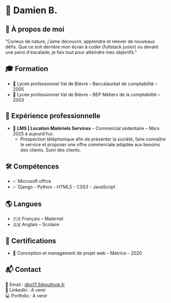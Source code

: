# 🚀 Damien B.

## 📌 À propos de moi  
"Curieux de nature, j'aime découvrir, apprendre et relever de nouveaux défis. Que ce soit derrière mon écran à coder (fullstack junior) ou devant une paroi d'escalade, je fais tout pour atteindre mes objectifs."

## 🎓 Formation  
- 📍 Lycée professionnel Val de Bièvre – Baccalauréat de comptabilité – 2005  
- 📍 Lycée professionnel Val de Bièvre – BEP Métiers de la comptabilité – 2003

## 💼 Expérience professionnelle  
- 🔹 **LMS | Location Matériels Services** – Commercial sédentaire – Mars 2025 à aujourd'hui.  
  * Prospection téléphonique afin de présenter la société, faire connaître le service et proposer une offre commerciale adaptée aux besoins des clients. Suivi des clients.

## 🛠️ Compétences  
- ✅ Microsoft office  
- ✅ Django - Python - HTML5 - CSS3 - JavaScript 

## 🌎 Langues  
- 🇫🇷 Français – Maternel
- 🇬🇧 Anglais – Scolaire   

## 📜 Certifications  
- 📖 Conception et management de projet web – Matrice – 2020 

## 📬 Contact  
📧 Email : dbo17.3@outlook.fr  
🔗 LinkedIn : A venir  
💻 Portfolio : A venir  

